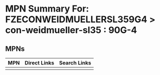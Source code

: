 



# MPN Summary For: FZECONWEIDMUELLERSL359G4 > con-weidmueller-sl35 : 90G-4

## MPNs
  

|MPN|Direct Links|Search Links|
| :--- | :--- | :--- |
||||

